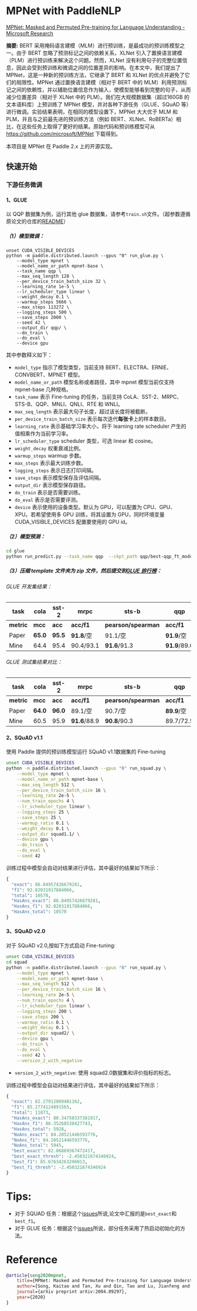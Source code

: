 # MPNet with PaddleNLP

[MPNet: Masked and Permuted Pre-training for Language Understanding - Microsoft Research](https://www.microsoft.com/en-us/research/publication/mpnet-masked-and-permuted-pre-training-for-language-understanding/)

**摘要:**
BERT 采用掩码语言建模（MLM）进行预训练，是最成功的预训练模型之一。由于 BERT 忽略了预测标记之间的依赖关系，XLNet 引入了置换语言建模（PLM）进行预训练来解决这个问题。然而，XLNet 没有利用句子的完整位置信息，因此会受到预训练和微调之间的位置差异的影响。在本文中，我们提出了 MPNet，这是一种新的预训练方法，它继承了 BERT 和 XLNet 的优点并避免了它们的局限性。MPNet 通过置换语言建模（相对于 BERT 中的 MLM）利用预测标记之间的依赖性，并以辅助位置信息作为输入，使模型能够看到完整的句子，从而减少位置差异（相对于 XLNet 中的 PLM）。我们在大规模数据集（超过160GB 的文本语料库）上预训练了 MPNet 模型，并对各种下游任务（GLUE、SQuAD 等）进行微调。实验结果表明，在相同的模型设置下，MPNet 大大优于 MLM 和 PLM，并且与之前最先进的预训练方法（例如 BERT、XLNet、RoBERTa）相比，在这些任务上取得了更好的结果。原始代码和预训练模型可从 https://github.com/microsoft/MPNet 下载得到。

本项目是 MPNet 在 Paddle 2.x 上的开源实现。

## 快速开始

### 下游任务微调

#### 1、GLUE
以 QQP 数据集为例，运行其他 glue 数据集，请参考`train.sh`文件。（超参数遵循原论文的仓库的[README](https://github.com/microsoft/MPNet/blob/master/MPNet/README.glue.md)）

##### （1）模型微调：
```shell
unset CUDA_VISIBLE_DEVICES
python -m paddle.distributed.launch --gpus "0" run_glue.py \
    --model_type mpnet \
    --model_name_or_path mpnet-base \
    --task_name qqp \
    --max_seq_length 128 \
    --per_device_train_batch_size 32 \
    --learning_rate 1e-5 \
    --lr_scheduler_type linear \
    --weight_decay 0.1 \
    --warmup_steps 5666 \
    --max_steps 113272 \
    --logging_steps 500 \
    --save_steps 2000 \
    --seed 42 \
    --output_dir qqp/ \
    --do_train \
    --do_eval \
    --device gpu
```
其中参数释义如下：
- `model_type` 指示了模型类型，当前支持 BERT、ELECTRA、ERNIE、CONVBERT、MPNET 模型。
- `model_name_or_path` 模型名称或者路径，其中 mpnet 模型当前仅支持 mpnet-base 几种规格。
- `task_name` 表示 Fine-tuning 的任务，当前支持 CoLA、SST-2、MRPC、STS-B、QQP、MNLI、QNLI、RTE 和 WNLI。
- `max_seq_length` 表示最大句子长度，超过该长度将被截断。
- `per_device_train_batch_size` 表示每次迭代**每张卡**上的样本数目。
- `learning_rate` 表示基础学习率大小，将于 learning rate scheduler 产生的值相乘作为当前学习率。
- `lr_scheduler_type` scheduler 类型，可选 linear 和 cosine。
- `weight_decay` 权重衰减比例。
- `warmup_steps` warmup 步数。
- `max_steps` 表示最大训练步数。
- `logging_steps` 表示日志打印间隔。
- `save_steps` 表示模型保存及评估间隔。
- `output_dir` 表示模型保存路径。
- `do_train` 表示是否需要训练。
- `do_eval` 表示是否需要评测。
- `device` 表示使用的设备类型。默认为 GPU，可以配置为 CPU、GPU、XPU。若希望使用多 GPU 训练，将其设置为 GPU，同时环境变量 CUDA_VISIBLE_DEVICES 配置要使用的 GPU id。

##### （2）模型预测：
```bash
cd glue
python run_predict.py --task_name qqp  --ckpt_path qqp/best-qqp_ft_model_106000.pdparams
```

##### （3）压缩 template 文件夹为 zip 文件，然后提交到[GLUE 排行榜](https://gluebenchmark.com/leaderboard)：


###### GLUE 开发集结果：

| task                      | cola  | sst-2  | mrpc        | sts-b             | qqp         | mnli       | qnli | rte   | avg |
|--------------------------------|-------|-------|-------------|------------------|-------------|------|-------|-------|-------|
| **metric** | **mcc** | **acc** | **acc/f1** | **pearson/spearman** | **acc/f1**  | **acc(m/mm)**  | **acc** | **acc** |    |
| Paper | **65.0** | **95.5** | **91.8**/空 | 91.1/空 | **91.9**/空 | **88.5**/空 | 93.3 | 85.8 | **87.9** |
| Mine | 64.4 | 95.4 | 90.4/93.1 | **91.6**/91.3 | **91.9**/89.0 | 87.7/88.2 | **93.6** | **86.6** | 87.7 |

###### GLUE 测试集结果对比：

| task                      | cola  | sst-2  | mrpc  | sts-b  | qqp | mnli-m | qnli  | rte   | avg      |
|--------------------------------|-------|-------|-------|-------|-----|-------|-------|-------|----------|
| **metric** | **mcc** | **acc** | **acc/f1** | **pearson/spearman** | **acc/f1**  | **acc(m/mm)**  | **acc** | **acc** |  |
| Paper | **64.0** | **96.0** | 89.1/空 | 90.7/空 | **89.9**/空 | **88\.5**/空 | 93\.1 | 81.0 | **86.5** |
| Mine | 60.5     | 95.9 | **91.6**/88.9 | **90.8**/90.3 | 89.7/72.5 | 87.6/86.6 | **93.3** | **82.4** | **86.5** |

#### 2、SQuAD v1.1

使用 Paddle 提供的预训练模型运行 SQuAD v1.1数据集的 Fine-tuning

```bash
unset CUDA_VISIBLE_DEVICES
python -m paddle.distributed.launch --gpus "0" run_squad.py \
    --model_type mpnet \
    --model_name_or_path mpnet-base \
    --max_seq_length 512 \
    --per_device_train_batch_size 16 \
    --learning_rate 2e-5 \
    --num_train_epochs 4 \
    --lr_scheduler_type linear \
    --logging_steps 25 \
    --save_steps 25 \
    --warmup_ratio 0.1 \
    --weight_decay 0.1 \
    --output_dir squad1.1/ \
    --device gpu \
    --do_train \
    --do_eval \
    --seed 42
```

训练过程中模型会自动对结果进行评估，其中最好的结果如下所示：

```python
{
  "exact": 86.84957426679281,
  "f1": 92.82031917884066,
  "total": 10570,
  "HasAns_exact": 86.84957426679281,
  "HasAns_f1": 92.82031917884066,
  "HasAns_total": 10570
}
```

#### 3、SQuAD v2.0
对于 SQuAD v2.0,按如下方式启动 Fine-tuning:

```bash
unset CUDA_VISIBLE_DEVICES
cd squad
python -m paddle.distributed.launch --gpus "0" run_squad.py \
    --model_type mpnet \
    --model_name_or_path mpnet-base \
    --max_seq_length 512 \
    --per_device_train_batch_size 16 \
    --learning_rate 2e-5 \
    --num_train_epochs 4 \
    --lr_scheduler_type linear \
    --logging_steps 200 \
    --save_steps 200 \
    --warmup_ratio 0.1 \
    --weight_decay 0.1 \
    --output_dir squad2/ \
    --device gpu \
    --do_train \
    --do_eval \
    --seed 42 \
    --version_2_with_negative
```

* `version_2_with_negative`: 使用 squad2.0数据集和评价指标的标志。

训练过程中模型会自动对结果进行评估，其中最好的结果如下所示：

```python
{
  "exact": 82.27912069401162,
  "f1": 85.2774124891565,
  "total": 11873,
  "HasAns_exact": 80.34750337381917,
  "HasAns_f1": 86.35268530427743,
  "HasAns_total": 5928,
  "NoAns_exact": 84.20521446593776,
  "NoAns_f1": 84.20521446593776,
  "NoAns_total": 5945,
  "best_exact": 82.86869367472417,
  "best_exact_thresh": -2.450321674346924,
  "best_f1": 85.67634263296013,
  "best_f1_thresh": -2.450321674346924
}
```

# Tips:
- 对于 SQUAD 任务：根据这个[issues](https://github.com/microsoft/MPNet/issues/3)所说,论文中汇报的是`best_exact`和`best_f1`。
- 对于 GLUE 任务：根据这个[issues](https://github.com/microsoft/MPNet/issues/7)所说，部分任务采用了热启动初始化的方法。

# Reference

```bibtex
@article{song2020mpnet,
    title={MPNet: Masked and Permuted Pre-training for Language Understanding},
    author={Song, Kaitao and Tan, Xu and Qin, Tao and Lu, Jianfeng and Liu, Tie-Yan},
    journal={arXiv preprint arXiv:2004.09297},
    year={2020}
}
```

